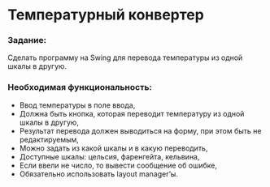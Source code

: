 # Температурный конвертер

### Задание:

Сделать программу на Swing для перевода температуры из одной шкалы в другую.

### Необходимая функциональность:
- Ввод температуры в поле ввода,
- Должна быть кнопка, которая переводит температуру из одной шкалы в другую,
- Результат перевода должен выводиться на форму, при этом быть не редактируемым,
- Можно задать из какой шкалы и в какую переводить,
- Доступные шкалы: цельсия, фаренгейта, кельвина,
- Если ввели не число, то вывести сообщение об ошибке,
- Обязательно использовать layout manager’ы.
